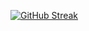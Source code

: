 [![GitHub Streak](https://streak-stats.demolab.com?user=hoverdoge&hide_border=true&mode=weekly)](https://git.io/streak-stats)
